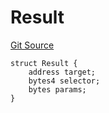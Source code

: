 # Result
[Git Source](https://github.com-treasure/TreasureProject/spellcaster-facets/blob/e61aea147da628641c6f090a95c62cf081f729f5/src/crafting/SimpleCraftingStorage.sol)


```solidity
struct Result {
    address target;
    bytes4 selector;
    bytes params;
}
```


